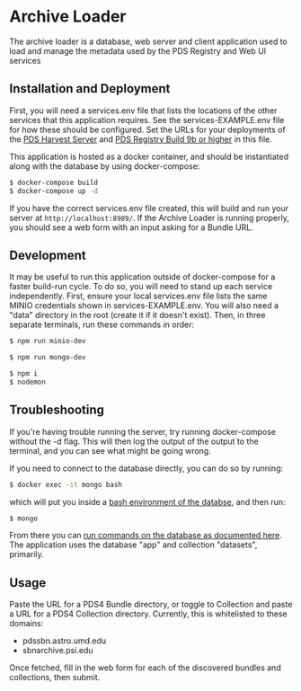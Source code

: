 # Archive Loader

The archive loader is a database, web server and client application used to load and manage the metadata used by the PDS Registry and Web UI services

## Installation and Deployment

First, you will need a services.env file that lists the locations of the other services that this application requires. See the services-EXAMPLE.env file for how these should be configured. Set the URLs for your deployments of the [PDS Harvest Server](https://github.com/sbn-psi/harvest-server) and [PDS Registry Build 9b or higher](https://pds-engineering.jpl.nasa.gov/content/pds4-software) in this file.

This application is hosted as a docker container, and should be instantiated along with the database by using docker-compose:

```bash
$ docker-compose build
$ docker-compose up -d
```

If you have the correct services.env file created, this will build and run your server at `http://localhost:8989/`. If the Archive Loader is running properly, you should see a web form with an input asking for a Bundle URL.

## Development

It may be useful to run this application outside of docker-compose for a faster build-run cycle. To do so, you will need to stand up each service independently. First, ensure your local services.env file lists the same MINIO credentials shown in services-EXAMPLE.env. You will also need a "data" directory in the root (create it if it doesn't exist). Then, in three separate terminals, run these commands in order:

```bash
$ npm run minio-dev
```
```bash
$ npm run mongo-dev
```
```bash
$ npm i
$ nodemon
```

## Troubleshooting

If you're having trouble running the server, try running docker-compose without the -d flag. This will then log the output of the output to the terminal, and you can see what might be going wrong.

If you need to connect to the database directly, you can do so by running:

```bash
$ docker exec -it mongo bash
```

which will put you inside a [bash environment of the databse](https://docs.mongodb.com/manual/mongo/), and then run:

```bash
$ mongo
```

From there you can [run commands on the database as documented here](https://docs.mongodb.com/manual/mongo/#working-with-the-mongo-shell). The application uses the database "app" and collection "datasets", primarily.

## Usage

Paste the URL for a PDS4 Bundle directory, or toggle to Collection and paste a URL for a PDS4 Collection directory. Currently, this is whitelisted to these domains:
* pdssbn.astro.umd.edu
* sbnarchive.psi.edu

Once fetched, fill in the web form for each of the discovered bundles and collections, then submit. 